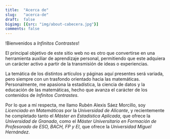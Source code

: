 ```yaml
---
title:  "Acerca de"
slug:   "acerca-de"
draft:  false
bigimg: [{src: "img/about-cabecera.jpg"}]
comments: false
---
```


!Bienvenidos a *Infinitos Contrastes*!

El principal objetivo de este sitio web no es otro que convertirse en una herramienta auxiliar de aprendizaje personal, permitiendo que este adquiera un carácter activo a partir de la transmisión de ideas o experiencias. 

La temática de los distintos artículos y páginas aquí presentes será variada, pero siempre con un trasfondo orientado hacia las matemáticas. Personalmente, me apasiona la estadística, la ciencia de datos y la educación de las matemáticas, hecho que avanza el carácter de los contenidos de *Infinitos Contrastes*.

Por lo que a mí respecta, me llamo Rubén Alexis Sáez Morcillo, soy *Licenciado en Matemáticas* por la *Universidad de Alicante*, y recientemente he completado tanto el *Máster en Estadística Aplicada*, que ofrece la *Universidad de Granada*, como el *Máster Universitario en Formación de Profesorado de ESO, BACH, FP y EI*, que ofrece la *Universidad Miguel Hernández*.
